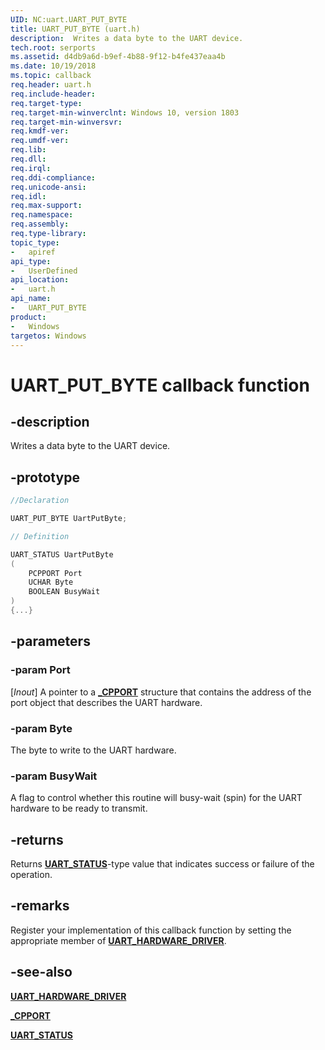 ```yaml
---
UID: NC:uart.UART_PUT_BYTE
title: UART_PUT_BYTE (uart.h)
description:  Writes a data byte to the UART device.
tech.root: serports
ms.assetid: d4db9a6d-b9ef-4b88-9f12-b4fe437eaa4b
ms.date: 10/19/2018
ms.topic: callback
req.header: uart.h
req.include-header:
req.target-type:
req.target-min-winverclnt: Windows 10, version 1803
req.target-min-winversvr:
req.kmdf-ver:
req.umdf-ver:
req.lib:
req.dll:
req.irql:
req.ddi-compliance:
req.unicode-ansi:
req.idl:
req.max-support:
req.namespace:
req.assembly:
req.type-library:
topic_type:
-	apiref
api_type:
-	UserDefined
api_location:
-	uart.h
api_name:
-	UART_PUT_BYTE
product:
-	Windows
targetos: Windows
---
```


# UART_PUT_BYTE callback function

## -description

Writes a data byte to the UART device.

## -prototype

```cpp
//Declaration

UART_PUT_BYTE UartPutByte;

// Definition

UART_STATUS UartPutByte
(
	PCPPORT Port
	UCHAR Byte
	BOOLEAN BusyWait
)
{...}

```

## -parameters

### -param Port
[_Inout_] A pointer to a [**_CPPORT**](ns-uart-_cpport.md) structure that contains the  address of the port object that describes the UART hardware.

### -param Byte
The byte to write to the UART hardware.


### -param BusyWait
A flag to control whether this routine will busy-wait (spin) for the UART hardware to be ready to transmit.

## -returns

Returns [**UART_STATUS**](ne-uart-uart_status.md)-type value that indicates success or failure of the operation.

## -remarks

Register your implementation of this callback function by setting the appropriate member of [**UART_HARDWARE_DRIVER**](ns-uart-_uart_hardware_driver.md).


## -see-also

[**UART_HARDWARE_DRIVER**](ns-uart-_uart_hardware_driver.md)

[**_CPPORT**](ns-uart-_cpport.md)

[**UART_STATUS**](ne-uart-uart_status.md)
